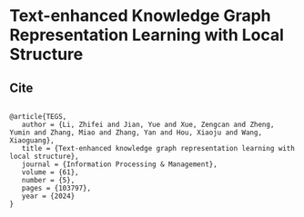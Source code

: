 # Text-enhanced Knowledge Graph Representation Learning with Local Structure


## Cite
```

@article{TEGS,
   author = {Li, Zhifei and Jian, Yue and Xue, Zengcan and Zheng, Yumin and Zhang, Miao and Zhang, Yan and Hou, Xiaoju and Wang, Xiaoguang},
   title = {Text-enhanced knowledge graph representation learning with local structure},
   journal = {Information Processing & Management},
   volume = {61},
   number = {5},
   pages = {103797},
   year = {2024}
}
